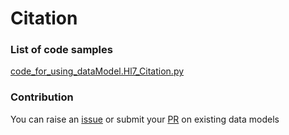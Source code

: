 # Citation

### List of code samples 

<!-- 50-List of code -->

<!-- [code entry](link) -->
[code_for_using_dataModel.Hl7_Citation.py](https://github.com/smart-data-models/dataModel.Hl7/blob/master/Citation/code/code_for_using_dataModel.Hl7_Citation.py)


<!-- /50-List of code -->

### Contribution
You can raise an [issue](https://github.com/smart-data-models/dataModel.Hl7/issues) or submit your [PR](https://github.com/smart-data-models/dataModel.Hl7/pulls) on existing data models
